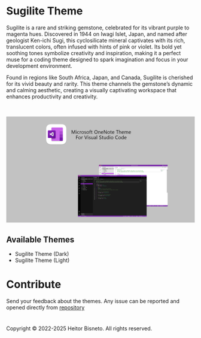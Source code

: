 # Sugilite Theme

Sugilite is a rare and striking gemstone, celebrated for its vibrant purple to magenta hues. Discovered in 1944 on Iwagi Islet, Japan, and named after geologist Ken-ichi Sugi, this cyclosilicate mineral captivates with its rich, translucent colors, often infused with hints of pink or violet. Its bold yet soothing tones symbolize creativity and inspiration, making it a perfect muse for a coding theme designed to spark imagination and focus in your development environment.

Found in regions like South Africa, Japan, and Canada, Sugilite is cherished for its vivid beauty and rarity. This theme channels the gemstone’s dynamic and calming aesthetic, creating a visually captivating workspace that enhances productivity and creativity.

<br>

![Sugilite for Visual Studio Code](https://raw.githubusercontent.com/hbisneto/hbisneto.github.io/main/onenote-theme/banner.png)

## Available Themes

- Sugilite Theme (Dark)
- Sugilite Theme (Light)

# Contribute

Send your feedback about the themes. Any issue can be reported and opened directly from [repository](https://github.com/hbisneto/sugilite-theme)

#

Copyright © 2022-2025 Heitor Bisneto. All rights reserved.
